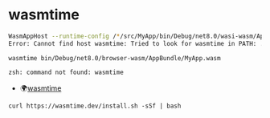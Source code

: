 # wasmtime

```bash
WasmAppHost --runtime-config /*/src/MyApp/bin/Debug/net8.0/wasi-wasm/AppBundle/MyApp.runtimeconfig.json
Error: Cannot find host wasmtime: Tried to look for wasmtime in PATH: ...
```

`wasmtime bin/Debug/net8.0/browser-wasm/AppBundle/MyApp.wasm`

```bash
zsh: command not found: wasmtime
```

- 🌍[wasmtime](https://wasmtime.dev)

`curl https://wasmtime.dev/install.sh -sSf | bash`
